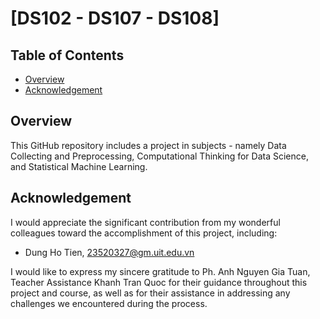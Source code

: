 # [DS102 - DS107 - DS108] 

## Table of Contents
- [Overview](#overview)
- [Acknowledgement](#acknowledgement)

## Overview
This GitHub repository includes a project in subjects - namely Data Collecting and Preprocessing, Computational Thinking for Data Science, and Statistical Machine Learning.


## Acknowledgement
I would appreciate the significant contribution from my wonderful colleagues toward the accomplishment of this project, including:
- Dung Ho Tien, 23520327@gm.uit.edu.vn


I would like to express my sincere gratitude to Ph. Anh Nguyen Gia Tuan, Teacher Assistance Khanh Tran Quoc for their guidance throughout this project and course, as well as for their assistance in addressing any challenges we encountered during the process.
